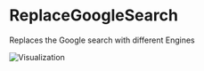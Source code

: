 # ReplaceGoogleSearch

Replaces the Google search with different Engines

![Visualization](https://github.com/Tally-gay/Tallycord/assets/61953774/8b8158d2-0407-4d7b-9dff-a8b9bdc1a122)
